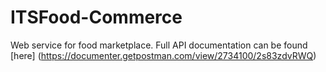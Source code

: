 # ITSFood-Commerce

Web service for food marketplace. Full API documentation can be found [here] (https://documenter.getpostman.com/view/2734100/2s83zdvRWQ)